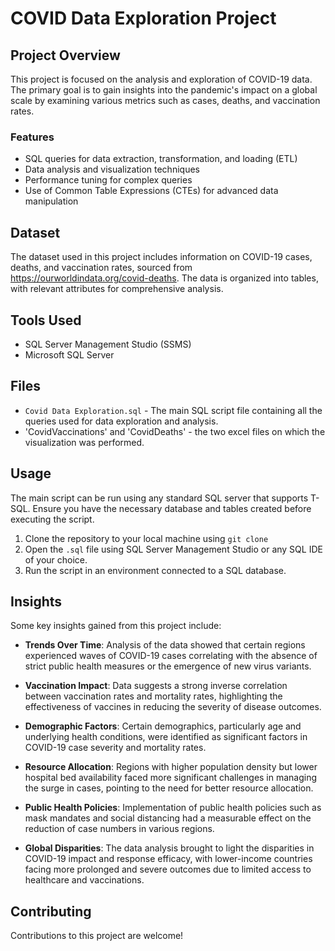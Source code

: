 # COVID Data Exploration Project

## Project Overview

This project is focused on the analysis and exploration of COVID-19 data. The primary goal is to gain insights into the pandemic's impact on a global scale by examining various metrics such as cases, deaths, and vaccination rates.

### Features

- SQL queries for data extraction, transformation, and loading (ETL)
- Data analysis and visualization techniques
- Performance tuning for complex queries
- Use of Common Table Expressions (CTEs) for advanced data manipulation

## Dataset

The dataset used in this project includes information on COVID-19 cases, deaths, and vaccination rates, sourced from https://ourworldindata.org/covid-deaths. The data is organized into tables, with relevant attributes for comprehensive analysis.

## Tools Used

- SQL Server Management Studio (SSMS)
- Microsoft SQL Server

## Files

- `Covid Data Exploration.sql` - The main SQL script file containing all the queries used for data exploration and analysis.
- 'CovidVaccinations' and 'CovidDeaths' - the two excel files on which the visualization was performed.

## Usage

The main script can be run using any standard SQL server that supports T-SQL. Ensure you have the necessary database and tables created before executing the script.

1. Clone the repository to your local machine using `git clone`
2. Open the `.sql` file using SQL Server Management Studio or any SQL IDE of your choice.
3. Run the script in an environment connected to a SQL database.

## Insights

Some key insights gained from this project include:

- **Trends Over Time**: Analysis of the data showed that certain regions experienced waves of COVID-19 cases correlating with the absence of strict public health measures or the emergence of new virus variants.

- **Vaccination Impact**: Data suggests a strong inverse correlation between vaccination rates and mortality rates, highlighting the effectiveness of vaccines in reducing the severity of disease outcomes.

- **Demographic Factors**: Certain demographics, particularly age and underlying health conditions, were identified as significant factors in COVID-19 case severity and mortality rates.

- **Resource Allocation**: Regions with higher population density but lower hospital bed availability faced more significant challenges in managing the surge in cases, pointing to the need for better resource allocation.

- **Public Health Policies**: Implementation of public health policies such as mask mandates and social distancing had a measurable effect on the reduction of case numbers in various regions.

- **Global Disparities**: The data analysis brought to light the disparities in COVID-19 impact and response efficacy, with lower-income countries facing more prolonged and severe outcomes due to limited access to healthcare and vaccinations.

## Contributing

Contributions to this project are welcome!
